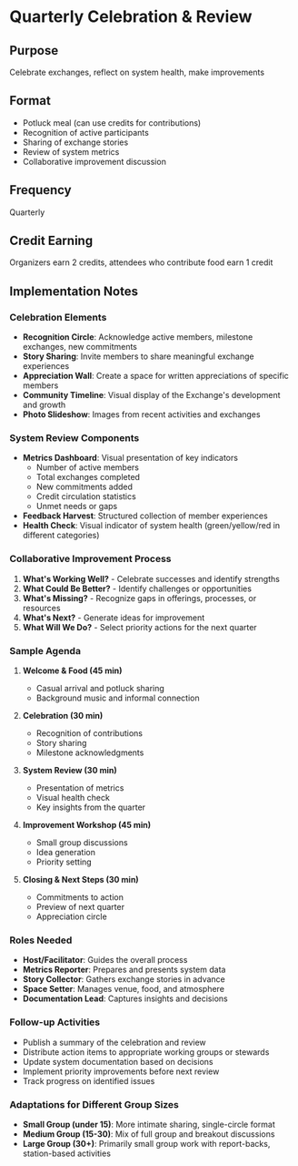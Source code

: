 # Quarterly Celebration & Review

## Purpose
Celebrate exchanges, reflect on system health, make improvements

## Format
- Potluck meal (can use credits for contributions)
- Recognition of active participants
- Sharing of exchange stories
- Review of system metrics
- Collaborative improvement discussion

## Frequency
Quarterly

## Credit Earning
Organizers earn 2 credits, attendees who contribute food earn 1 credit

## Implementation Notes

### Celebration Elements
- **Recognition Circle**: Acknowledge active members, milestone exchanges, new commitments
- **Story Sharing**: Invite members to share meaningful exchange experiences
- **Appreciation Wall**: Create a space for written appreciations of specific members
- **Community Timeline**: Visual display of the Exchange's development and growth
- **Photo Slideshow**: Images from recent activities and exchanges

### System Review Components
- **Metrics Dashboard**: Visual presentation of key indicators
  - Number of active members
  - Total exchanges completed
  - New commitments added
  - Credit circulation statistics
  - Unmet needs or gaps
- **Feedback Harvest**: Structured collection of member experiences
- **Health Check**: Visual indicator of system health (green/yellow/red in different categories)

### Collaborative Improvement Process
1. **What's Working Well?** - Celebrate successes and identify strengths
2. **What Could Be Better?** - Identify challenges or opportunities
3. **What's Missing?** - Recognize gaps in offerings, processes, or resources
4. **What's Next?** - Generate ideas for improvement
5. **What Will We Do?** - Select priority actions for the next quarter

### Sample Agenda
1. **Welcome & Food (45 min)**
   - Casual arrival and potluck sharing
   - Background music and informal connection

2. **Celebration (30 min)**
   - Recognition of contributions
   - Story sharing
   - Milestone acknowledgments

3. **System Review (30 min)**
   - Presentation of metrics
   - Visual health check
   - Key insights from the quarter

4. **Improvement Workshop (45 min)**
   - Small group discussions
   - Idea generation
   - Priority setting

5. **Closing & Next Steps (30 min)**
   - Commitments to action
   - Preview of next quarter
   - Appreciation circle

### Roles Needed
- **Host/Facilitator**: Guides the overall process
- **Metrics Reporter**: Prepares and presents system data
- **Story Collector**: Gathers exchange stories in advance
- **Space Setter**: Manages venue, food, and atmosphere
- **Documentation Lead**: Captures insights and decisions

### Follow-up Activities
- Publish a summary of the celebration and review
- Distribute action items to appropriate working groups or stewards
- Update system documentation based on decisions
- Implement priority improvements before next review
- Track progress on identified issues

### Adaptations for Different Group Sizes
- **Small Group (under 15)**: More intimate sharing, single-circle format
- **Medium Group (15-30)**: Mix of full group and breakout discussions
- **Large Group (30+)**: Primarily small group work with report-backs, station-based activities